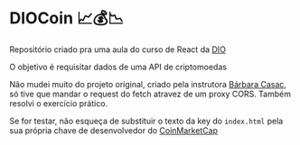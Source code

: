 # DIOCoin 📈💰📉

Repositório criado pra uma aula do curso de React da [DIO](https://web.digitalinnovation.one/home)

O objetivo é requisitar dados de uma API de criptomoedas

Não mudei muito do projeto original, criado pela instrutora [Bárbara Casac](https://github.com/bahcasac), só tive que mandar o request do fetch atravez de um proxy CORS. Também resolvi o exercício prático.

Se for testar, não esqueça de substituir o texto da key do `index.html` pela sua própria chave de desenvolvedor do [CoinMarketCap](https://coinmarketcap.com/api/)